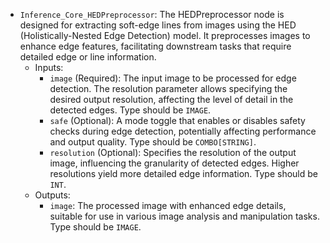 - `Inference_Core_HEDPreprocessor`: The HEDPreprocessor node is designed for extracting soft-edge lines from images using the HED (Holistically-Nested Edge Detection) model. It preprocesses images to enhance edge features, facilitating downstream tasks that require detailed edge or line information.
    - Inputs:
        - `image` (Required): The input image to be processed for edge detection. The resolution parameter allows specifying the desired output resolution, affecting the level of detail in the detected edges. Type should be `IMAGE`.
        - `safe` (Optional): A mode toggle that enables or disables safety checks during edge detection, potentially affecting performance and output quality. Type should be `COMBO[STRING]`.
        - `resolution` (Optional): Specifies the resolution of the output image, influencing the granularity of detected edges. Higher resolutions yield more detailed edge information. Type should be `INT`.
    - Outputs:
        - `image`: The processed image with enhanced edge details, suitable for use in various image analysis and manipulation tasks. Type should be `IMAGE`.
